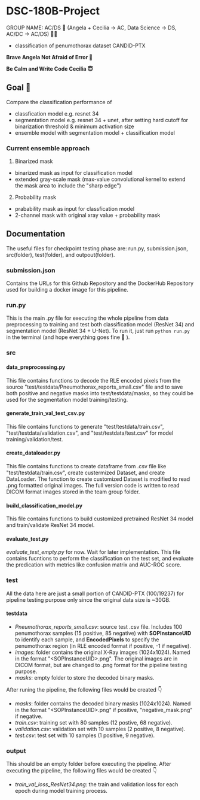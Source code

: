 # DSC-180B-Project
GROUP NAME: AC/DS :metal: (Angela + Cecilia -> AC, Data Science -> DS, AC/DC -> AC/DS) :fist_right::fist_left:
- classification of penumothorax dataset CANDID-PTX

**Brave Angela Not Afraid of Error :partying_face:**

**Be Calm and Write Code Cecilia :innocent:**

## Goal :pray:
Compare the classification performance of 
- classfication model e.g. resnet 34
- segmentation model e.g. resnet 34 + unet, after setting hard cutoff for binarization threshold & minimum activation size
- ensemble model with segmentation model + classification model

### Current ensemble approach
1. Binarized mask
- binarized mask as input for classification model
- extended gray-scale mask (max-value convolutional kernel to extend the mask area to include the "sharp edge")
2. Probability mask
- prabability mask as input for classfication model
- 2-channel mask with original xray value + probability mask

## Documentation
The useful files for checkpoint testing phase are: run.py, submission.json, src(folder), test(folder), and outpout(folder). 
### submission.json
Contains the URLs for this Github Repository and the DockerHub Repository used for building a docker image for this pipeline.
### run.py
This is the main .py file for executing the whole pipeline from data preprocessing to training and test both classification model (ResNet 34) and segmentation model (ResNet 34 + U-Net). To run it, just run `python run.py` in the terminal (and hope everything goes fine :crossed_fingers: ).
### src
#### data_preprocessing.py
This file contains functions to decode the RLE encoded pixels from the source "test/testdata/Pneumothorax_reports_small.csv" file and to save both positive and negative masks into test/testdata/masks, so they could be used for the segmentation model training/testing.
#### generate_train_val_test_csv.py
This file contains functions to generate "test/testdata/train.csv", "test/testdata/validation.csv", and "test/testdata/test.csv" for model training/validation/test.
#### create_dataloader.py
This file contains functions to create dataframe from .csv file like "test/testdata/train.csv", create custermized Dataset, and create DataLoader. The function to create customized Dataset is modified to read .png formatted original images. The full version code is written to read DICOM format images stored in the team group folder.
#### build_classification_model.py
This file contains functions to build customized pretrained ResNet 34 model and train/validate ResNet 34 model.
#### evaluate_test.py
*evaluate_test_empty.py* for now. Wait for later implementation.
This file contains fucntions to perform the classification on the test set, and evaluate the predication with metrics like confusion matrix and AUC-ROC score.

### test
All the data here are just a small portion of CANDID-PTX (100/19237) for pipeline testing purpose only since the original data size is ~30GB.
#### testdata
- *Pneumothorax_reports_small.csv*: source test .csv file. Includes 100 penumothorax samples (15 positive, 85 negative) with **SOPInstanceUID** to identify each sample, and **EncodedPixels** to specify the penumothorax region (in RLE encoded format if positive, -1 if negative).
- *images*: folder contains the original X-Ray images (1024x1024). Named in the format "\<SOPInstanceUID>.png". The original images are in DICOM format, but are changed to .png format for the pipeline testing purpose. 
- *masks*: empty folder to store the decoded binary masks.

After runing the pipeline, the following files would be created :point_down:
- *masks*: folder contains the decoded binary masks (1024x1024). Named in the format "\<SOPInstanceUID>.png" if positive, "negative_mask.png" if negative.
- *train.csv*: training set with 80 samples (12 postive, 68 negative).
- *validation.csv*: validation set with 10 samples (2 positive, 8 negative).
- *test.csv*: test set with 10 samples (1 positive, 9 negative).

### output
This should be an empty folder before executing the pipeline. After executing the pipeline, the following files would be created :point_down:
- *train_val_loss_ResNet34.png*: the train and validation loss for each epoch during model training process.
